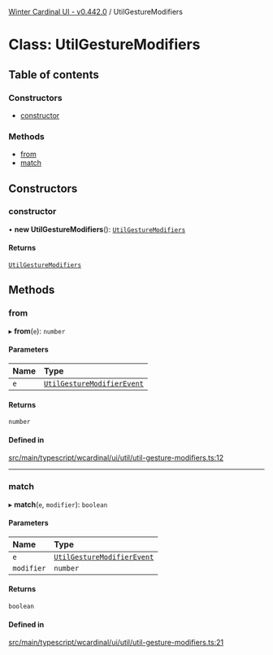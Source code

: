 [Winter Cardinal UI - v0.442.0](../index.md) / UtilGestureModifiers

# Class: UtilGestureModifiers

## Table of contents

### Constructors

- [constructor](UtilGestureModifiers.md#constructor)

### Methods

- [from](UtilGestureModifiers.md#from)
- [match](UtilGestureModifiers.md#match)

## Constructors

### constructor

• **new UtilGestureModifiers**(): [`UtilGestureModifiers`](UtilGestureModifiers.md)

#### Returns

[`UtilGestureModifiers`](UtilGestureModifiers.md)

## Methods

### from

▸ **from**(`e`): `number`

#### Parameters

| Name | Type |
| :------ | :------ |
| `e` | [`UtilGestureModifierEvent`](../index.md#utilgesturemodifierevent) |

#### Returns

`number`

#### Defined in

[src/main/typescript/wcardinal/ui/util/util-gesture-modifiers.ts:12](https://github.com/winter-cardinal/winter-cardinal-ui/blob/v0.442.0/src/main/typescript/wcardinal/ui/util/util-gesture-modifiers.ts#L12)

___

### match

▸ **match**(`e`, `modifier`): `boolean`

#### Parameters

| Name | Type |
| :------ | :------ |
| `e` | [`UtilGestureModifierEvent`](../index.md#utilgesturemodifierevent) |
| `modifier` | `number` |

#### Returns

`boolean`

#### Defined in

[src/main/typescript/wcardinal/ui/util/util-gesture-modifiers.ts:21](https://github.com/winter-cardinal/winter-cardinal-ui/blob/v0.442.0/src/main/typescript/wcardinal/ui/util/util-gesture-modifiers.ts#L21)
